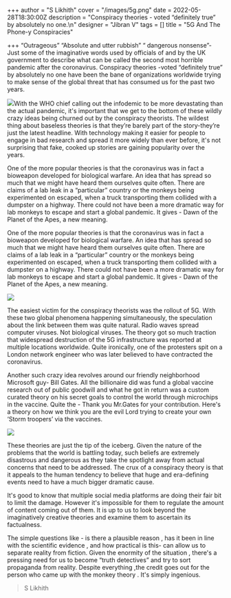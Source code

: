 +++
author = "S Likhith"
cover = "/images/5g.png"
date = 2022-05-28T18:30:00Z
description = "Conspiracy theories - voted “definitely true” by absolutely no one.\n"
designer = "Jibran V"
tags = []
title = "5G And The Phone-y Conspiracies"

+++
“Outrageous” “Absolute and utter rubbish” “ dangerous nonsense”- Just some of the imaginative words used by officials of and by the UK government to describe what can be called the second most horrible pandemic after the coronavirus. Conspiracy theories -voted “definitely true” by absolutely no one have been the bane of organizations worldwide trying to make sense of the global threat that has consumed us for the past two years.

![](/images/28-2.png)With the WHO chief calling out the infodemic to be more devastating than the actual pandemic, it's important that we get to the bottom of these wildly crazy ideas being churned out by the conspiracy theorists. The wildest thing about baseless theories is that they’re barely part of the story-they’re just the latest headline. With technology making it easier for people to engage in bad research and spread it more widely than ever before, it's not surprising that fake, cooked up stories are gaining popularity over the years.

One of the more popular theories is that the coronavirus was in fact a bioweapon developed for biological warfare. An idea that has spread so much that we might have heard them ourselves quite often. There are claims of a lab leak in a “particular” country or the monkeys being experimented on escaped, when a truck transporting them collided with a dumpster on a highway. There could not have been a more dramatic way for lab monkeys to escape and start a global pandemic. It gives - Dawn of the Planet of the Apes, a new meaning.

One of the more popular theories is that the coronavirus was in fact a bioweapon developed for biological warfare. An idea that has spread so much that we might have heard them ourselves quite often. There are claims of a lab leak in a “particular” country or the monkeys being experimented on escaped, when a truck transporting them collided with a dumpster on a highway. There could not have been a more dramatic way for lab monkeys to escape and start a global pandemic. It gives - Dawn of the Planet of the Apes, a new meaning.

![](/images/28-3.png)

The easiest victim for the conspiracy theorists was the rollout of 5G. With these two global phenomena happening simultaneously, the speculation about the link between them was quite natural. Radio waves spread computer viruses. Not biological viruses. The theory got so much traction that widespread destruction of the 5G infrastructure was reported at multiple locations worldwide. Quite ironically, one of the protesters spit on a London network engineer who was later believed to have contracted the coronavirus.

Another such crazy idea revolves around our friendly neighborhood Microsoft guy- Bill Gates. All the billionaire did was fund a global vaccine research out of public goodwill and what he got in return was a custom curated theory on his secret goals to control the world through microchips in the vaccine. Quite the - Thank you Mr.Gates for your contribution. Here's a theory on how we think you are the evil Lord trying to create your own ‘Storm troopers’ via the vaccines.

![](/images/28-1.png)

These theories are just the tip of the iceberg. Given the nature of the problems that the world is battling today, such beliefs are extremely disastrous and dangerous as they take the spotlight away from actual concerns that need to be addressed. The crux of a conspiracy theory is that it appeals to the human tendency to believe that huge and era-defining events need to have a much bigger dramatic cause.

It's good to know that multiple social media platforms are doing their fair bit to limit the damage. However it's impossible for them to regulate the amount of content coming out of them. It is up to us to look beyond the imaginatively creative theories and examine them to ascertain its factualness.

The simple questions like - is there a plausible reason , has it been in line with the scientific evidence , and how practical is this- can allow us to separate reality from fiction. Given the enormity of the situation , there's a pressing need for us to become “truth detectives” and try to sort propaganda from reality. Despite everything ,the credit goes out for the person who came up with the monkey theory . It's simply ingenious.

> S Likhith
